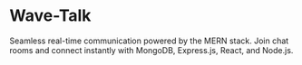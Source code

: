 # Wave-Talk
Seamless real-time communication powered by the MERN stack. Join chat rooms and connect instantly with MongoDB, Express.js, React, and Node.js. 
